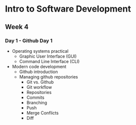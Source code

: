 # Intro to Software Development
## Week 4
### Day 1 - Github Day 1
* Operating systems practical
	* Graphic User Interface (GUI)
	* Command Line Interface (CLI)
* Modern code development
	* Github introduction
	* Managing github repositories
		* Git vs. Github
		* Git workflow
		* Repositories
		* Commits
		* Branching
		* Push
		* Merge Conflicts
		* Diff